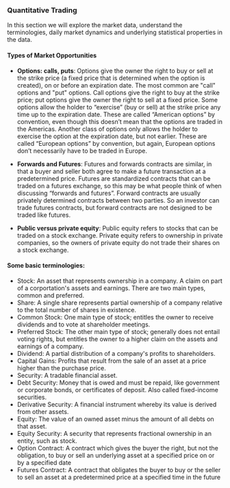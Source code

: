 ### Quantitative Trading

In this section we will explore the market data, understand the terminologies, daily market dynamics and underlying statistical properties in the data.

#### Types of Market Opportunities

- **Options: calls, puts**: Options give the owner the right to buy or sell at the strike price (a fixed price that is determined when the option is created), on or before an expiration date. The most common are "call" options and "put" options. Call options give the right to buy at the strike price; put options give the owner the right to sell at a fixed price. Some options allow the holder to “exercise” (buy or sell) at the strike price any time up to the expiration date. These are called “American options” by convention, even though this doesn’t mean that the options are traded in the Americas. Another class of options only allows the holder to exercise the option at the expiration date, but not earlier. These are called “European options” by convention, but again, European options don’t necessarily have to be traded in Europe.

- **Forwards and Futures**: Futures and forwards contracts are similar, in that a buyer and seller both agree to make a future transaction at a predetermined price. Futures are standardized contracts that can be traded on a futures exchange, so this may be what people think of when discussing “forwards and futures”. Forward contracts are usually privately determined contracts between two parties. So an investor can trade futures contracts, but forward contracts are not designed to be traded like futures.

- **Public versus private equity**: Public equity refers to stocks that can be traded on a stock exchange. Private equity refers to ownership in private companies, so the owners of private equity do not trade their shares on a stock exchange. 



#### Some basic terminologies:


- Stock: An asset that represents ownership in a company. A claim on part of a corportation's assets and earnings. There are two main types, common and preferred.
- Share: A single share represents partial ownership of a company relative to the total number of shares in existence.
- Common Stock: One main type of stock; entitles the owner to receive dividends and to vote at shareholder meetings.
- Preferred Stock: The other main type of stock; generally does not entail voting rights, but entitles the owner to a higher claim on the assets and earnings of a company.
-  Dividend: A partial distribution of a company's profits to shareholders.
- Capital Gains: Profits that result from the sale of an asset at a price higher than the purchase price.
- Security: A tradable financial asset.
- Debt Security: Money that is owed and must be repaid, like government or corporate bonds, or certificates of deposit. Also called fixed-income securities.
- Derivative Security: A financial instrument whereby its value is derived from other assets.
- Equity: The value of an owned asset minus the amount of all debts on that asset.
- Equity Security: A security that represents fractional ownership in an entity, such as stock.
- Option Contract: A contract which gives the buyer the right, but not the obligation, to buy or sell an underlying asset at a specified price on or by a specified date
- Futures Contract: A contract that obligates the buyer to buy or the seller to sell an asset at a predetermined price at a specified time in the future
